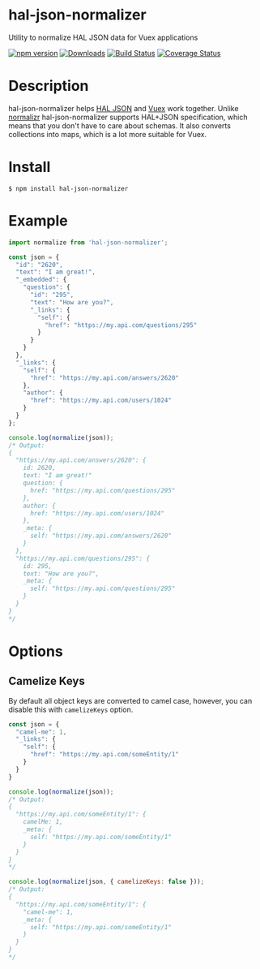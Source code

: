 # hal-json-normalizer

Utility to normalize HAL JSON data for Vuex applications

[![npm version](https://img.shields.io/npm/v/hal-json-normalizer.svg?style=flat)](https://www.npmjs.com/package/hal-json-normalizer)
[![Downloads](http://img.shields.io/npm/dm/hal-json-normalizer.svg?style=flat-square)](https://npmjs.org/package/hal-json-normalizer)
[![Build Status](https://img.shields.io/travis/carlobeltrame/hal-json-normalizer/master.svg?style=flat)](https://travis-ci.org/carlobeltrame/hal-json-normalizer)
[![Coverage Status](https://coveralls.io/repos/github/carlobeltrame/hal-json-normalizer/badge.svg?branch=master)](https://coveralls.io/github/carlobeltrame/hal-json-normalizer?branch=master)

# Description

hal-json-normalizer helps [HAL JSON](https://tools.ietf.org/html/draft-kelly-json-hal-08) and [Vuex](https://vuex.vuejs.org/) work together.
Unlike [normalizr](https://github.com/paularmstrong/normalizr) hal-json-normalizer supports HAL+JSON specification, which means that you don't have to care about schemas. It also converts collections into maps, which is a lot more suitable for Vuex.

# Install

```shell
$ npm install hal-json-normalizer
```

# Example

```JavaScript
import normalize from 'hal-json-normalizer';

const json = {
  "id": "2620",
  "text": "I am great!",
  "_embedded": {
    "question": {
      "id": "295",
      "text": "How are you?",
      "_links": {
        "self": {
          "href": "https://my.api.com/questions/295"
        }
      }
    }
  },
  "_links": {
    "self": {
      "href": "https://my.api.com/answers/2620"
    },
    "author": {
      "href": "https://my.api.com/users/1024"
    }
  }
};

console.log(normalize(json));
/* Output:
{
  "https://my.api.com/answers/2620": {
    id: 2620,
    text: "I am great!"
    question: {
      href: "https://my.api.com/questions/295"
    },
    author: {
      href: "https://my.api.com/users/1024"
    },
    _meta: {
      self: "https://my.api.com/answers/2620"
    }
  },
  "https://my.api.com/questions/295": {
    id: 295,
    text: "How are you?",
    _meta: {
      self: "https://my.api.com/questions/295"
    }
  }
}
*/
```

# Options

## Camelize Keys

By default all object keys are converted to camel case, however, you can disable this with `camelizeKeys` option.

```JavaScript
const json = {
  "camel-me": 1,
  "_links": {
    "self": {
      "href": "https://my.api.com/someEntity/1"
    }
  }
}

console.log(normalize(json));
/* Output:
{
  "https://my.api.com/someEntity/1": {
    camelMe: 1,
    _meta: {
      self: "https://my.api.com/someEntity/1"
    }
  }
}
*/

console.log(normalize(json, { camelizeKeys: false }));
/* Output:
{
  "https://my.api.com/someEntity/1": {
    "camel-me": 1,
    _meta: {
      self: "https://my.api.com/someEntity/1"
    }
  }
}
*/
```
